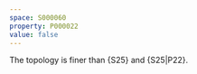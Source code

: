 ```yaml
---
space: S000060
property: P000022
value: false
---
```


The topology is finer than {S25}
and {S25|P22}.

